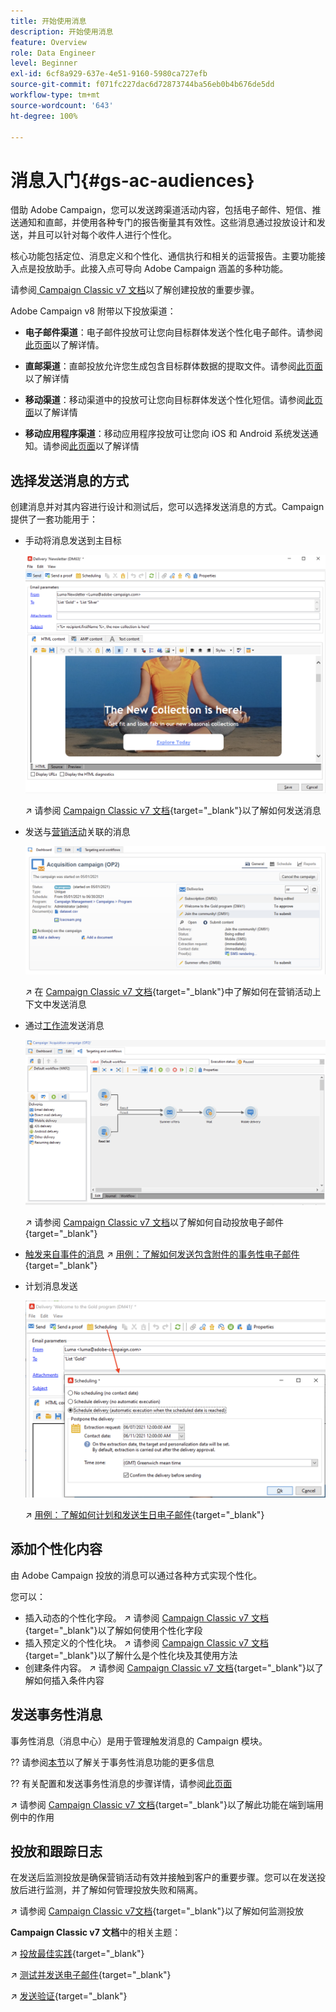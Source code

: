 ```yaml
---
title: 开始使用消息
description: 开始使用消息
feature: Overview
role: Data Engineer
level: Beginner
exl-id: 6cf8a929-637e-4e51-9160-5980ca727efb
source-git-commit: f071fc227dac6d72873744ba56eb0b4b676de5dd
workflow-type: tm+mt
source-wordcount: '643'
ht-degree: 100%

---
```


# 消息入门{#gs-ac-audiences}

借助 Adobe Campaign，您可以发送跨渠道活动内容，包括电子邮件、短信、推送通知和直邮，并使用各种专门的报告衡量其有效性。这些消息通过投放设计和发送，并且可以针对每个收件人进行个性化。

核心功能包括定位、消息定义和个性化、通信执行和相关的运营报告。主要功能接入点是投放助手。此接入点可导向 Adobe Campaign 涵盖的多种功能。

请参阅[ Campaign Classic v7 文档](https://experienceleague.adobe.com/docs/campaign-classic/using/sending-messages/key-steps-when-creating-a-delivery/steps-about-delivery-creation-steps.html?lang=zh-Hans)以了解创建投放的重要步骤。

Adobe Campaign v8 附带以下投放渠道：

* **电子邮件渠道**：电子邮件投放可让您向目标群体发送个性化电子邮件。请参阅[此页面](../send/email.md)以了解详情。

* **直邮渠道**：直邮投放允许您生成包含目标群体数据的提取文件。请参阅[此页面](../send/direct-mail.md)以了解详情

* **移动渠道**：移动渠道中的投放可让您向目标群体发送个性化短信。请参阅[此页面](../send/sms.md)以了解详情

* **移动应用程序渠道**：移动应用程序投放可让您向 iOS 和 Android 系统发送通知。请参阅[此页面](../send/push.md)以了解详情

<!--
* **LINE channel**: LINE deliveries let you send messages on LINE, an instant messaging application available on all smartphones. Learn more in [this page](../send/line.md)
-->

## 选择发送消息的方式

创建消息并对其内容进行设计和测试后，您可以选择发送消息的方式。Campaign 提供了一套功能用于：

* 手动将消息发送到主目标

   ![](assets/send-email.png)

   ↗️ 请参阅 [Campaign Classic v7 文档](https://experienceleague.adobe.com/docs/campaign-classic/using/sending-messages/sending-emails/sending-an-email/sending-messages.html?lang=zh-Hans){target=&quot;_blank&quot;}以了解如何发送消息

* 发送与[营销活动](campaigns.md)关联的消息

   ![](assets/deliveries-in-a-campaign.png)

   ↗️ 在 [Campaign Classic v7 文档](https://experienceleague.adobe.com/docs/campaign-classic/using/orchestrating-campaigns/orchestrate-campaigns/marketing-campaign-deliveries.html?lang=zh-Hans){target=&quot;_blank&quot;}中了解如何在营销活动上下文中发送消息

* 通过[工作流](../config/workflows.md)发送消息

   ![](assets/send-in-a-wf.png)

   ↗️ 请参阅 [Campaign Classic v7 文档](https://experienceleague.adobe.com/docs/campaign-classic/using/automating-with-workflows/action-activities/delivery.html?lang=zh-Hans)以了解如何自动投放电子邮件{target=&quot;_blank&quot;}

* [触发来自事件的消息](../send/transactional.md)
↗️ [用例：了解如何发送包含附件的事务性电子邮件](https://experienceleague.adobe.com/docs/campaign-classic/using/transactional-messaging/transactional-email-with-attachments.html?lang=zh-Hans){target=&quot;_blank&quot;}

* 计划消息发送

   ![](assets/schedule-send.png)

   ↗️ [用例：了解如何计划和发送生日电子邮件](https://experienceleague.adobe.com/docs/campaign-classic/using/automating-with-workflows/use-cases/deliveries/sending-a-birthday-email.html?lang=zh-Hans){target=&quot;_blank&quot;}


## 添加个性化内容

由 Adobe Campaign 投放的消息可以通过各种方式实现个性化。

您可以：

* 插入动态的个性化字段。
↗️ 请参阅 [Campaign Classic v7 文档](https://experienceleague.adobe.com/docs/campaign-classic/using/sending-messages/personalizing-deliveries/personalization-fields.html?lang=zh-Hans){target=&quot;_blank&quot;}以了解如何使用个性化字段
* 插入预定义的个性化块。
↗️ 请参阅 [Campaign Classic v7 文档](https://experienceleague.adobe.com/docs/campaign-classic/using/sending-messages/personalizing-deliveries/personalization-blocks.html?lang=zh-Hans){target=&quot;_blank&quot;}以了解什么是个性化块及其使用方法
* 创建条件内容。
↗️ 请参阅 [Campaign Classic v7 文档](https://experienceleague.adobe.com/docs/campaign-classic/using/sending-messages/personalizing-deliveries/conditional-content.html?lang=zh-Hans){target=&quot;_blank&quot;}以了解如何插入条件内容

## 发送事务性消息

事务性消息（消息中心）是用于管理触发消息的 Campaign 模块。

?? 请参阅[本节](../dev/architecture.md#transac-msg-archi)以了解关于事务性消息功能的更多信息

?? 有关配置和发送事务性消息的步骤详情，请参阅[此页面](../send/transactional.md)

↗️ 请参阅 [Campaign Classic v7 文档](https://experienceleague.adobe.com/docs/campaign-classic/using/transactional-messaging/transactional-email-with-attachments.html?lang=zh-Hans){target=&quot;_blank&quot;}以了解此功能在端到端用例中的作用

## 投放和跟踪日志

在发送后监测投放是确保营销活动有效并接触到客户的重要步骤。您可以在发送投放后进行监测，并了解如何管理投放失败和隔离。

↗️ 请参阅 [Campaign Classic v7文档](https://experienceleague.adobe.com/docs/campaign-classic/using/sending-messages/monitoring-deliveries/about-delivery-monitoring.html?lang=zh-Hans#sending-messages){target=&quot;_blank&quot;}以了解如何监测投放


**Campaign Classic v7 文档**&#x200B;中的相关主题：

↗️  [投放最佳实践](https://experienceleague.adobe.com/docs/campaign-classic/using/sending-messages/key-steps-when-creating-a-delivery/delivery-bestpractices/delivery-best-practices.html?lang=zh-Hans){target=&quot;_blank&quot;}

↗️  [测试并发送电子邮件](https://experienceleague.adobe.com/docs/campaign-classic/using/sending-messages/sending-emails/sending-an-email/sending-messages.html){target=&quot;_blank&quot;}

↗️  [发送验证](https://experienceleague.adobe.com/docs/campaign-classic/using/sending-messages/key-steps-when-creating-a-delivery/steps-validating-the-delivery.html?lang=zh-Hans){target=&quot;_blank&quot;}

